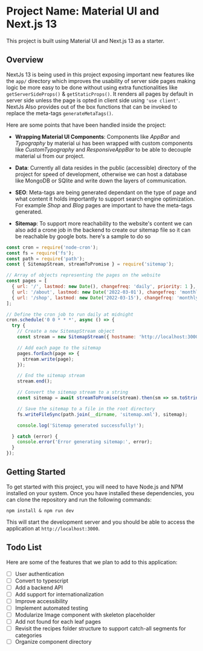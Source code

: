 # Project Name: Material UI and Next.js 13

This project is built using Material UI and Next.js 13 as a starter.

## Overview

NextJs 13 is being used in this project exposing important new features like the `app/` directory which improves the usability of server side pages making logic be more easy to be done without using extra functionalities like `getServerSideProps()` & `getStaticProps()`. It renders all pages by default in server side unless the page is opted in client side using `'use client'`. NextJs Also provides out of the box functions that can be invoked to replace the meta-tags `generateMetaTags()`.

Here are some points that have been handled inside the project:

- **Wrapping Material UI Components**: Components like *AppBar* and *Typography* by material ui  has been wrapped with custom components like *CustomTypography* and *ResponsiveAppBar* to be able to decouple material ui from our project.

- **Data**: Currently all data resides in the public (accessible) directory of the project for speed of development, otherwise we can host a database like MongoDB or SQlite and write down the layers of communication.

- **SEO**: Meta-tags are being generated dependant on the type of page and what content it holds importantly to support search engine optimization. For example *Shop* and *Blog* pages are important to have the meta-tags generated.

- **Sitemap**: To support more reachability to the website's content we can also add a crone job in the backend to create our sitemap file so it can be reachable by google bots. here's a sample to do so

```javascript
const cron = require('node-cron');
const fs = require('fs');
const path = require('path');
const { SitemapStream, streamToPromise } = require('sitemap');

// Array of objects representing the pages on the website
const pages = [
  { url: '/', lastmod: new Date(), changefreq: 'daily', priority: 1 },
  { url: '/about', lastmod: new Date('2022-03-01'), changefreq: 'monthly', priority: 0.8 },
  { url: '/shop', lastmod: new Date('2022-03-15'), changefreq: 'monthly', priority: 0.8 }
];

// Define the cron job to run daily at midnight
cron.schedule('0 0 * * *', async () => {
  try {
    // Create a new SitemapStream object
    const stream = new SitemapStream({ hostname: 'http://localhost:3000' });

    // Add each page to the sitemap
    pages.forEach(page => {
      stream.write(page);
    });

    // End the sitemap stream
    stream.end();

    // Convert the sitemap stream to a string
    const sitemap = await streamToPromise(stream).then(sm => sm.toString());

    // Save the sitemap to a file in the root directory
    fs.writeFileSync(path.join(__dirname, 'sitemap.xml'), sitemap);

    console.log('Sitemap generated successfully!');

  } catch (error) {
    console.error('Error generating sitemap:', error);
  }
});

```

## Getting Started

To get started with this project, you will need to have Node.js and NPM installed on your system. Once you have installed these dependencies, you can clone the repository and run the following commands:

`npm install & npm run dev`

This will start the development server and you should be able to access the application at `http://localhost:3000`.

## Todo List

Here are some of the features that we plan to add to this application:

- [ ] User authentication
- [ ] Convert to typescript
- [ ] Add a backend API
- [ ] Add support for internationalization
- [ ] Improve accessibility
- [ ] Implement automated testing
- [ ] Modularize Image component with skeleton placeholder
- [ ] Add not found for each leaf pages
- [ ] Revisit the recipes folder structure to support catch-all segments for categories
- [ ] Organize component directory
